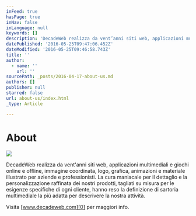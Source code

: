 ```yaml
---
inFeed: true
hasPage: true
inNav: false
inLanguage: null
keywords: []
description: 'DecadeWeb realizza da vent’anni siti web, applicazioni multimediali e giochi online e offline, immagine coordinata, logo, grafica, animazioni e materiale illustrato per aziende e professionisti. La cura maniacale per il dettaglio e la personalizzazione raffinata dei nostri prodotti, tagliati su misura per le esigenze specifiche di ogni cliente, hanno reso la definizione di sartoria multimediale la più adatta per descrivere la nostra attività.'
datePublished: '2016-05-25T09:47:06.452Z'
dateModified: '2016-05-25T09:46:58.743Z'
title: ''
author:
  - name: ''
    url: ''
sourcePath: _posts/2016-04-17-about-us.md
authors: []
publisher: null
starred: false
url: about-us/index.html
_type: Article

---
```

# About
![](https://the-grid-user-content.s3-us-west-2.amazonaws.com/ad5c1cc9-50db-48a4-95a7-794d693d9da3.jpg)

DecadeWeb realizza da vent'anni siti web, applicazioni multimediali e giochi online e offline, immagine coordinata, logo, grafica, animazioni e materiale illustrato per aziende e professionisti. La cura maniacale per il dettaglio e la personalizzazione raffinata dei nostri prodotti, tagliati su misura per le esigenze specifiche di ogni cliente, hanno reso la definizione di sartoria multimediale la più adatta per descrivere la nostra attività.

Visita [www.decadeweb.com][0] per maggiori info.

[0]: http://www.decadeweb.com/